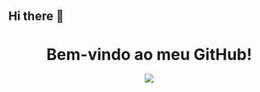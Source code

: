 ## Hi there 👋
<h1 align="center">Bem-vindo ao meu GitHub!</h1>
<p align="center">
    <img src="https://readme-typing-svg.herokuapp.com?font=Roboto&color=%2336BCF7&size=24&center=true&vCenter=true&width=500&height=40&lines=Desenvolvedor+Fullstack;Amante+de+Tecnologia;Aprendendo+Nest.js+🚀">
</p>
<!--
**joanatasFernandes/joanatasFernandes** is a ✨ _special_ ✨ repository because its `README.md` (this file) appears on your GitHub profile.

Here are some ideas to get you started:

- 🔭 I’m currently working on ...
- 🌱 I’m currently learning ...
- 👯 I’m looking to collaborate on ...
- 🤔 I’m looking for help with ...
- 💬 Ask me about ...
- 📫 How to reach me: ...
- 😄 Pronouns: ...
- ⚡ Fun fact: ...
-->
